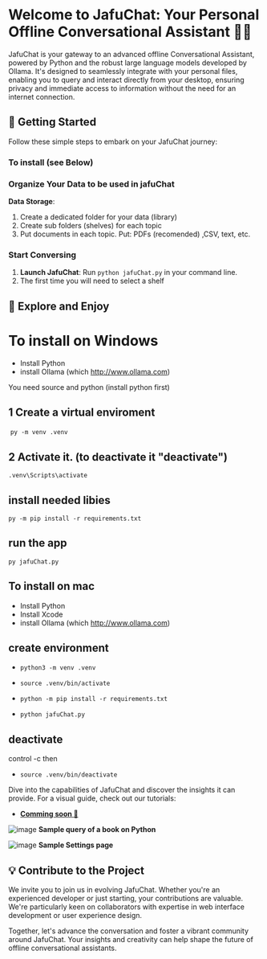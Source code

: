 # Welcome to JafuChat: Your Personal Offline Conversational Assistant 🤖💬

JafuChat is your gateway to an advanced offline Conversational Assistant, powered by Python and the robust large language models developed by Ollama. It's designed to seamlessly integrate with your personal files, enabling you to query and interact directly from your desktop, ensuring privacy and immediate access to information without the need for an internet connection.

## 🚀 Getting Started

Follow these simple steps to embark on your JafuChat journey:

### To install (see Below)

### Organize Your Data to be used in jafuChat

 **Data Storage**: 
1. Create a dedicated folder for your data (library)
2. Create sub folders (shelves) for each topic
3. Put documents in each topic. Put: PDFs (recomended) ,CSV, text, etc.

### Start Conversing

1. **Launch JafuChat**: Run `python jafuChat.py` in your command line.
2. The first time you will need to select a shelf

## 🌟 Explore and Enjoy

# To install on Windows #

* Install Python
* install Ollama  (which http://www.ollama.com) 

You need source and python (install python first)

## 1 Create a virtual enviroment  ##
 ```py -m venv .venv```

##  2 Activate it. (to deactivate it "deactivate") ## 
```.venv\Scripts\activate```

##  install needed libies ## 
```py -m pip install -r requirements.txt```

## run the app ##

```py jafuChat.py```

## To install on mac ##

* Install Python
* Install Xcode
* install Ollama  (which http://www.ollama.com) 


##  create environment ## 
* ```python3 -m venv .venv```
* ```source .venv/bin/activate```
* ```python -m pip install -r requirements.txt```

* ```python jafuChat.py```


## deactivate ## 

control -c then
* ```source .venv/bin/deactivate```

Dive into the capabilities of JafuChat and discover the insights it can provide. For a visual guide, check out our tutorials:

- **[Comming soon 👷]( )**

![image](https://github.com/Jason-Hoford/JafuChat/assets/10690435/33086bb8-af3e-4758-9292-e540cbab52a2)
**Sample query of a book on Python**

![image](https://github.com/Jason-Hoford/JafuChat/assets/10690435/ac06f3d9-8ba5-440a-90aa-4242c59a4508)
**Sample Settings page**




## 💡 Contribute to the Project

We invite you to join us in evolving JafuChat. Whether you're an experienced developer or just starting, your contributions are valuable. We're particularly keen on collaborators with expertise in web interface development or user experience design.

Together, let's advance the conversation and foster a vibrant community around JafuChat. Your insights and creativity can help shape the future of offline conversational assistants.

